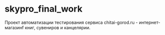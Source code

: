# skypro_final_work
Проект автоматизации тестирования сервиса chitai-gorod.ru - интернет-магазинf книг, сувениров и канцелярии.
